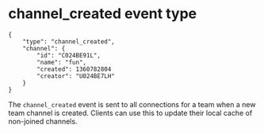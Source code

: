 # channel_created event type

	{
		"type": "channel_created",
		"channel": {
			"id": "C024BE91L",
			"name": "fun",
			"created": 1360782804
			"creator": "U024BE7LH"
		}
	}

The `channel_created` event is sent to all connections for a team when a new
team channel is created. Clients can use this to update their local cache of
non-joined channels.

